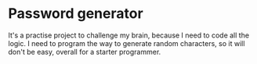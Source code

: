 # Password generator
It's a practise project to challenge my brain, because I need to code all the logic. I need to program the way to generate random characters, so it will don't be easy, overall for a starter programmer.
